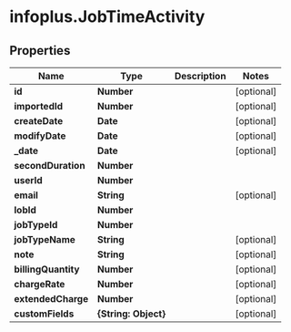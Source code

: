 # infoplus.JobTimeActivity

## Properties
Name | Type | Description | Notes
------------ | ------------- | ------------- | -------------
**id** | **Number** |  | [optional] 
**importedId** | **Number** |  | [optional] 
**createDate** | **Date** |  | [optional] 
**modifyDate** | **Date** |  | [optional] 
**_date** | **Date** |  | [optional] 
**secondDuration** | **Number** |  | 
**userId** | **Number** |  | 
**email** | **String** |  | [optional] 
**lobId** | **Number** |  | 
**jobTypeId** | **Number** |  | 
**jobTypeName** | **String** |  | [optional] 
**note** | **String** |  | [optional] 
**billingQuantity** | **Number** |  | [optional] 
**chargeRate** | **Number** |  | [optional] 
**extendedCharge** | **Number** |  | [optional] 
**customFields** | **{String: Object}** |  | [optional] 


